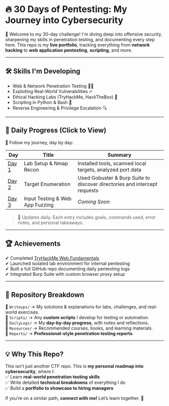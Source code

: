 # 🔥 30 Days of Pentesting: My Journey into Cybersecurity

🚀 Welcome to my 30-day challenge! I'm diving deep into offensive security, sharpening my skills in penetration testing, and documenting every step here. This repo is my **live portfolio**, tracking everything from **network hacking** to **web application pentesting**, **scripting**, and more.

---

## 🛠 Skills I'm Developing

- Web & Network Penetration Testing 🕵️‍♂️
- Exploiting Real-World Vulnerabilities 🔥
- Ethical Hacking Labs (TryHackMe, HackTheBox) 🎯
- Scripting in Python & Bash 🐍
- Reverse Engineering & Privilege Escalation 🔍

---

## 📅 Daily Progress (Click to View)

📖 Follow my journey, day by day:

| Day                        | Title                           | Summary                                                                   |
| -------------------------- | ------------------------------- | ------------------------------------------------------------------------- |
| [Day 1](DailyLogs/Day1.md) | Lab Setup & Nmap Recon          | Installed tools, scanned local targets, analyzed port data                |
| [Day 2](DailyLogs/Day2.md) | Target Enumeration              | Used Gobuster & Burp Suite to discover directories and intercept requests |
| [Day 3](DailyLogs/Day3.md) | Input Testing & Web App Fuzzing | _Coming Soon_                                                             |

> 🔄 Updates daily. Each entry includes goals, commands used, error notes, and personal takeaways.

---

## 🏆 Achievements

✔ Completed [TryHackMe Web Fundamentals](https://tryhackme.com/room/webfundamentals)  
✔ Launched isolated lab environment for internal pentesting  
✔ Built a full GitHub repo documenting daily pentesting logs  
✔ Integrated Burp Suite with custom browser proxy setup

---

## 📂 Repository Breakdown

🔹 `Writeups/` → My solutions & explanations for labs, challenges, and real-world exercises.  
🔹 `Scripts/` → Any **custom scripts** I develop for testing or automation.  
🔹 `DailyLogs/` → My **day-by-day progress**, with notes and reflections.  
🔹 `Resources/` → Recommended courses, books, and learning materials.  
🔹 `Reports/` → **Professional-style penetration testing reports**.

---

## 💡 Why This Repo?

This isn’t just another CTF repo. This is **my personal roadmap into cybersecurity**, where I:  
✅ Learn **real-world penetration testing skills**  
✅ Write detailed **technical breakdowns** of everything I do  
✅ Build a **portfolio to showcase to hiring managers**

If you’re on a similar path, **connect with me!** Let’s learn together. 🚀
